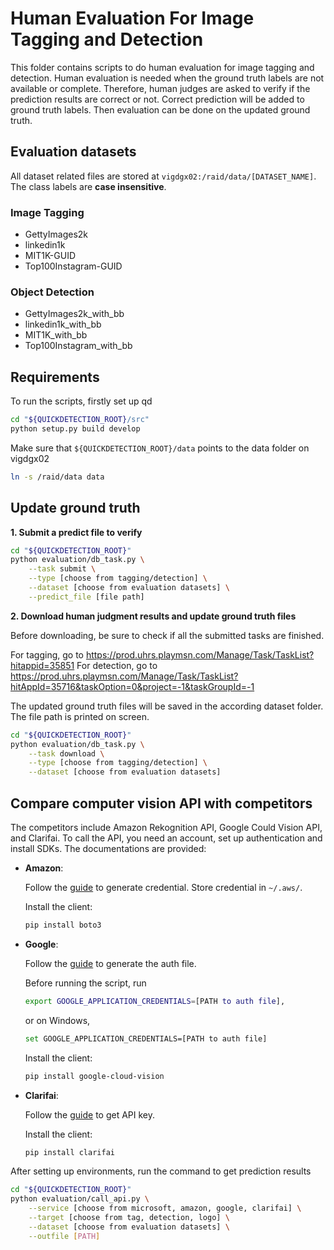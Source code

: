 # Human Evaluation For Image Tagging and Detection
This folder contains scripts to do human evaluation for image tagging and detection.
Human evaluation is needed when the ground truth labels are not available or complete.
Therefore, human judges are asked to verify if the prediction results are correct or
not. Correct prediction will be added to ground truth labels. Then evaluation
can be done on the updated ground truth.

## Evaluation datasets
All dataset related files are stored at `vigdgx02:/raid/data/[DATASET_NAME]`.
The class labels are **case insensitive**.
### Image Tagging
- GettyImages2k
- linkedin1k
- MIT1K-GUID
- Top100Instagram-GUID
### Object Detection
- GettyImages2k_with_bb
- linkedin1k_with_bb
- MIT1K_with_bb
- Top100Instagram_with_bb

## Requirements
To run the scripts, firstly set up qd
```bash
cd "${QUICKDETECTION_ROOT}/src"
python setup.py build develop

```
Make sure that `${QUICKDETECTION_ROOT}/data` points to the data folder on
vigdgx02
```bash
ln -s /raid/data data
```

## Update ground truth
**1. Submit a predict file to verify**

```bash
cd "${QUICKDETECTION_ROOT}"
python evaluation/db_task.py \
    --task submit \
    --type [choose from tagging/detection] \
    --dataset [choose from evaluation datasets] \
    --predict_file [file path]
```

**2. Download human judgment results and update ground truth files**

Before downloading, be sure to check if all the submitted tasks are finished.

For tagging, go to <https://prod.uhrs.playmsn.com/Manage/Task/TaskList?hitappid=35851>
For detection, go to <https://prod.uhrs.playmsn.com/Manage/Task/TaskList?hitAppId=35716&taskOption=0&project=-1&taskGroupId=-1>

The updated ground truth files will be saved in the according dataset folder.
The file path is printed on screen.
```bash
cd "${QUICKDETECTION_ROOT}"
python evaluation/db_task.py \
    --task download \
    --type [choose from tagging/detection] \
    --dataset [choose from evaluation datasets]
```

## Compare computer vision API with competitors

The competitors include Amazon Rekognition API, Google Could Vision API, and Clarifai.
To call the API, you need an account, set up authentication and
install SDKs. The documentations are provided:

- **Amazon**:

   Follow the [guide](https://docs.aws.amazon.com/rekognition/latest/dg/labels-detect-labels-image.html) to generate credential.
   Store credential in `~/.aws/`.

   Install the client:
   ```bash
   pip install boto3
   ```

- **Google**:

   Follow the [guide](https://cloud.google.com/vision/docs/detecting-objects) to
   generate the auth file.

   Before running the script, run
   ```bash
   export GOOGLE_APPLICATION_CREDENTIALS=[PATH to auth file],
   ```
    or on Windows,
   ```bash
   set GOOGLE_APPLICATION_CREDENTIALS=[PATH to auth file]
   ```

   Install the client:
   ```bash
   pip install google-cloud-vision
   ```

- **Clarifai**:

   Follow the [guide](https://docs.clarifai.com/) to get API key.

   Install the client:
   ```bash
   pip install clarifai
   ```


After setting up environments, run the command to get prediction results
```bash
cd "${QUICKDETECTION_ROOT}"
python evaluation/call_api.py \
    --service [choose from microsoft, amazon, google, clarifai] \
    --target [choose from tag, detection, logo] \
    --dataset [choose from evaluation datasets] \
    --outfile [PATH]
```

